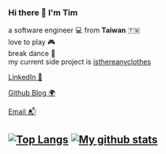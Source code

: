 ### Hi there 👋 I'm Tim

a software engineer 💻 from **Taiwan** 🇹🇼 <br>
love to play 🎮 <br> 
break dance 💃 <br> 
my current side project is  [isthereanyclothes](https://isthereanyclothes.site/home)

[LinkedIn 💼](https://www.linkedin.com/in/wu-you-ting-75a49116b/)

[Github Blog 🌍](https://wuyoting.github.io/)

[Email 📬](mailto:hakosaki314@gmail.com)

[![Top Langs](https://github-readme-stats.vercel.app/api/top-langs/?username=WuYoTing&layout=compact)](https://github.com/anuraghazra/github-readme-stats)
[![My github stats](https://github-readme-stats.vercel.app/api?username=WuYoTing&show_icons=true&theme=gruvbox)](https://github.com/WuYoTing/)
---
